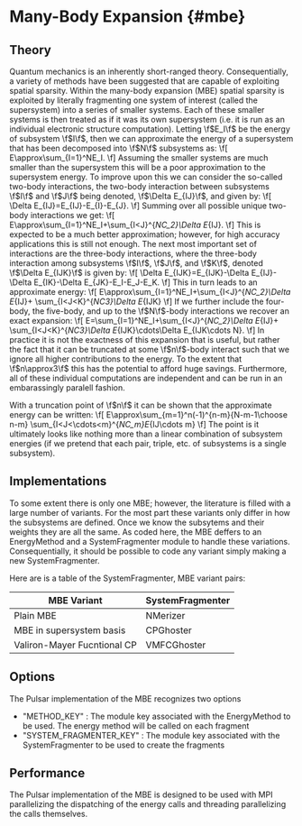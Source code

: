 Many-Body Expansion                                                       {#mbe}
===================

## Theory

Quantum mechanics is an inherently short-ranged theory.  Consequentially, a 
variety of methods have been suggested that are capable of exploiting spatial 
sparsity.  Within the many-body expansion (MBE) spatial sparsity is exploited by
 literally fragmenting one system of interest (called the supersystem) into a 
series of smaller systems.  Each of these smaller systems is then treated as if 
it was its own supersystem (i.e. it is run as an individual electronic structure 
computation).  Letting \f$E_I\f$ be the energy of subsystem \f$I\f$, then we can
approximate the energy of a supersystem that has been decomposed into \f$N\f$
subsystems as:
\f[
E\approx\sum_{I=1}^NE_I.
\f]
Assuming the smaller systems are much smaller than the supersystem this will be
a poor approximation to the supersystem energy.  To improve upon this we can
consider the so-called two-body interactions, the two-body interaction between
subsystems \f$I\f$ and \f$J\f$ being denoted, \f$\Delta E_{IJ}\f$, and given by:
\f[
\Delta E_{IJ}=E_{IJ}-E_{I}-E_{J}.
\f]
Summing over all possible unique two-body interactions we get:
\f[
E\approx\sum_{I=1}^NE_I+\sum_{I<J}^{_NC_2}\Delta E_{IJ}.
\f]
This is expected to be a much better approximation; however, for high accuracy
applications this is still not enough.  The next most important set of 
interactions are the three-body interactions, where the three-body interaction
among subsystems \f$I\f$, \f$J\f$, and \f$K\f$, denoted \f$\Delta E_{IJK}\f$ is
given by:
\f[
\Delta E_{IJK}=E_{IJK}-\Delta E_{IJ}-\Delta E_{IK}-\Delta E_{JK}-E_I-E_J-E_K.
\f]
This in turn leads to an approximate energy:
\f[
E\approx\sum_{I=1}^NE_I+\sum_{I<J}^{_NC_2}\Delta E_{IJ}+
         \sum_{I<J<K}^{_NC3}\Delta E_{IJK}
\f]
If we further include the four-body, the five-body, and up to the \f$N\f$-body
interactions we recover an exact expansion:
\f[
E=\sum_{I=1}^NE_I+\sum_{I<J}^{_NC_2}\Delta E_{IJ}+
         \sum_{I<J<K}^{_NC3}\Delta E_{IJK}\cdots\Delta E_{IJK\cdots N}.
\f]
In practice it is not the exactness of this expansion that is useful, but rather
the fact that it can be truncated at some \f$n\f$-body interact such that we 
ignore all higher contributions to the energy.  To the extent that 
\f$n\approx3\f$ this has the potential to afford huge savings.  Furthermore, all
of these individual computations are independent and can be run in an 
embarassingly paralell fashion.

With a truncation point of \f$n\f$ it can be shown that the approximate energy
can be written:
\f[
E\approx\sum_{m=1}^n(-1)^{n-m}{N-m-1\choose n-m}
        \sum_{I<J<\cdots<m}^{_NC_m}E_{IJ\cdots m}
\f]
The point is it ultimately looks like nothing more than a linear combination
of subsystem energies (if we pretend that each pair, triple, etc. of subsystems
is a single subsystem).

## Implementations

To some extent there is only one MBE; however, the literature is filled with a
large number of variants.  For the most part these variants only differ in how
the subsystems are defined.  Once we know the subsytems and their weights they
are all the same.  As coded here, the MBE deffers to an EnergyMethod and a
SystemFragmenter module to handle these variations.  Consequentially, it should
be possible to code any variant simply making a new SystemFragmenter.

Here are is a table of the SystemFragmenter, MBE variant pairs:


| MBE Variant                 | SystemFragmenter  |
|-----------------------------|-------------------|
| Plain MBE                   | NMerizer          |
| MBE in supersystem basis    | CPGhoster         |
| Valiron-Mayer Fucntional CP | VMFCGhoster       |

## Options

The Pulsar implementation of the MBE recognizes two options

- "METHOD_KEY" : The module key associated with the EnergyMethod to be used.
  The energy method will be called on each fragment
- "SYSTEM_FRAGMENTER_KEY" : The module key associated with the SystemFragmenter
  to be used to create the fragments

## Performance

The Pulsar implementation of the MBE is designed to be used with MPI
parallelizing the dispatching of the energy calls and threading parallelizing
the calls themselves.  
